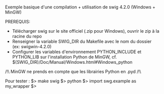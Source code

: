 Exemple basique d'une compilation + utilisation de swig 4.2.0 (Windows + MinGW)

PREREQUIS:
 - Télécharger swig sur le site officiel (.zip pour Windows), ouvrir le zip à la racine du repo
 - Renseigner la variable SWIG_DIR du Makefile avec le nom du dossier (ex: swigwin-4.2.0)
 - Configurer les variables d'environnement PYTHON_INCLUDE et PYTHON_LIB sur l'installation Python de MinGW, cf. $(SWIG_DIR)/Doc/Manual/Windows.html#Windows_python

/!\ MinGW ne prends en compte que les librairies Python en .pyd /!\

Pour tester :
$> make swig
$> python
$> import swg.example as my_wrapper
$>
